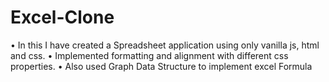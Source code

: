 # Excel-Clone
•	In this I have created a Spreadsheet application using only vanilla js, html and css.
•	Implemented formatting and alignment with different css properties. 
• Also used Graph Data Structure to implement excel Formula
